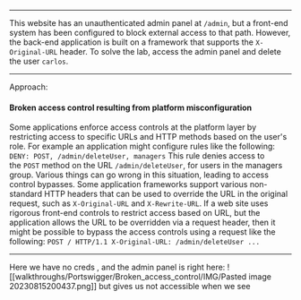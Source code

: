 ***
This website has an unauthenticated admin panel at `/admin`, but a front-end system has been configured to block external access to that path. However, the back-end application is built on a framework that supports the `X-Original-URL` header.
To solve the lab, access the admin panel and delete the user `carlos`.
***
Approach:
#### Broken access control resulting from platform misconfiguration

Some applications enforce access controls at the platform layer by restricting access to specific URLs and HTTP methods based on the user's role. For example an application might configure rules like the following:
`DENY: POST, /admin/deleteUser, managers`
This rule denies access to the `POST` method on the URL `/admin/deleteUser`, for users in the managers group. Various things can go wrong in this situation, leading to access control bypasses.
Some application frameworks support various non-standard HTTP headers that can be used to override the URL in the original request, such as `X-Original-URL` and `X-Rewrite-URL`. If a web site uses rigorous front-end controls to restrict access based on URL, but the application allows the URL to be overridden via a request header, then it might be possible to bypass the access controls using a request like the following:
`POST / HTTP/1.1 X-Original-URL: /admin/deleteUser ...`
***
Here we have no creds , and the admin panel is right here:
![[walkthroughs/Portswigger/Broken_access_control/IMG/Pasted image 20230815200437.png]]
but gives us not accessible when we see